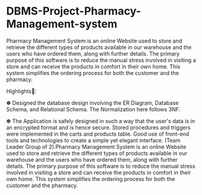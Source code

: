 # DBMS-Project-Pharmacy-Management-system

Pharmacy Management System is an online Website used to store and retrieve the different types of products available in our warehouse and the users who have ordered them, along with further details. The primary purpose of this software is to reduce the manual stress involved in visiting a store and can receive the products in comfort in their own home. This system simplifies the ordering process for both the customer and the pharmacy.

Highlights🚀:

✽ Designed the database design involving the ER Diagram, Database Schema, and Relational Schema. The Normalization here follows 3NF. 

✽ The Application is safely designed in such a way that the user's data is in an encrypted format and is hence secure. Stored procedures and triggers were implemented in the carts and products table. Good use of front-end tools and technologies to create a simple yet elegant interface. (Team Leader Group of 2).Pharmacy Management System is an online Website used to store and retrieve the different types of products available in our warehouse and the users who have ordered them, along with further details. The primary purpose of this software is to reduce the manual stress involved in visiting a store and can receive the products in comfort in their own home. This system simplifies the ordering process for both the customer and the pharmacy. 


